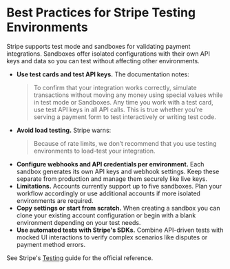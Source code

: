 # Best Practices for Stripe Testing Environments

Stripe supports test mode and sandboxes for validating payment integrations. Sandboxes offer isolated configurations with their own API keys and data so you can test without affecting other environments.

- **Use test cards and test API keys.** The documentation notes:
  > To confirm that your integration works correctly, simulate transactions without moving any money using special values while in test mode or Sandboxes.
  > Any time you work with a test card, use test API keys in all API calls. This is true whether you’re serving a payment form to test interactively or writing test code.
- **Avoid load testing.** Stripe warns:
  > Because of rate limits, we don’t recommend that you use testing environments to load-test your integration.
- **Configure webhooks and API credentials per environment.** Each sandbox generates its own API keys and webhook settings. Keep these separate from production and manage them securely like live keys.
- **Limitations.** Accounts currently support up to five sandboxes. Plan your workflow accordingly or use additional accounts if more isolated environments are required.
- **Copy settings or start from scratch.** When creating a sandbox you can clone your existing account configuration or begin with a blank environment depending on your test needs.
- **Use automated tests with Stripe's SDKs.** Combine API-driven tests with mocked UI interactions to verify complex scenarios like disputes or payment method errors.

See Stripe's [Testing](https://docs.stripe.com/testing) guide for the official reference.
